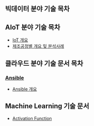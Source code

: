 ## 빅데이터 분야 기술 목차   

## AIoT 분야 기술 목차   

* [IoT 개요](https://github.com/dataignitelab/cloud_docs/blob/main/AIoT/01.IoT_개요.md)    
* [제조공정별 개요 및 분석사례](https://github.com/dataignitelab/cloud_docs/blob/main/Manufacturing_Process/)


## 클라우드 분야 기술 문서 목차

### [Ansible](https://github.com/dataignitelab/cloud_docs/blob/main/ansible)
* [Ansible 개요](https://github.com/dataignitelab/cloud_docs/blob/main/ansible/01_ansible_개요.md)


## Machine Learning 기술 문서
* [Activation Function](/tech_docs/blob/main//Machine_Learning/Activation_function.md)